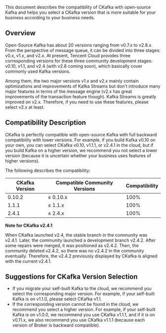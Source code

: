 This document describes the compatibility of CKafka with open-source Kafka and helps you select a CKafka version that is more suitable for your business according to your business needs.

## Overview

Open-Source Kafka has about 20 versions ranging from v0.7.x to v2.8.x. From the perspective of message queue, it can be divided into three stages: v0.x, v1.x, and v2.x. At present, Tencent Cloud provides three corresponding versions for these three community development stages: v0.10, v1.1, and v2.4 (with v2.8 coming soon), which basically cover commonly used Kafka versions.

Among them, the two major versions v1.x and v2.x mainly contain optimizations and improvements of Kafka Streams but don't introduce many major features in terms of the message engine (v2.x has great improvements of the transaction feature though). Kafka Streams is greatly improved on v2.x. Therefore, if you need to use these features, please select v2.x at least.

## Compatibility Description

CKafka is perfectly compatible with open-source Kafka with full backward compatibility with lower versions. For example, if you build Kafka v0.10 on your own, you can select CKafka v0.10, v1.1.1, or v2.4.1 in the cloud, but if you build Kafka on a higher version, we recommend you not select a lower version (because it is uncertain whether your business uses features of higher versions).

The following describes the compatibility:

| CKafka Version | Compatible Community Versions | Compatibility |
| ---------- | -------------- | ------ |
| 0.10.2     | ≤ 0.10.x      | 100%   |
| 1.1.1      |  ≤ 1.1.x        | 100%   |
| 2.4.1      |  ≤ 2.4.x        | 100%   |

**Note for CKafka v2.4.1**

When CKafka launched v2.4, the stable branch in the community was v2.4.1. Later, the community launched a development branch v2.4.2. After some repairs were merged, it was positioned as v2.4.2. Then, the community deleted v2.4.2, so there was no v2.4.2 in the community eventually. Therefore, the v2.4.2 previously displayed by CKafka is aligned with the current v2.4.1.


## Suggestions for CKafka Version Selection

- If you migrate your self-built Kafka to the cloud, we recommend you select the corresponding major version. For example, if your self-built Kafka is on v1.1.0, please select CKafka v1.1.
- If the corresponding version cannot be found in the cloud, we recommend you select a higher version. For example, if your self-built Kafka is on v1.0.0, we recommend you use CKafka v1.1.1, and if it is on v0.11.x, we also recommend you use CKafka v1.1.1 (because each version of Broker is backward compatible).

